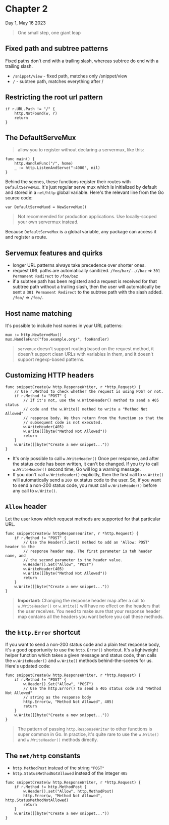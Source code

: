 # Chapter 2

Day 1, May 16 2023

> One small step, one giant leap

## Fixed path and subtree patterns
Fixed paths don't end with a trailing slash, whereas subtree do end with a trailing slash.
* `/snippet/view` - fixed path, matches only /snippet/view
* `/` - subtree path, matches everything after /

## Restricting the root url pattern
```
if r.URL.Path != "/" {
    http.NotFound(w, r)
    return
}
```

## The DefaultServeMux
> allow you to register without declaring a servermux, like this:
```
func main() {
    http.HandleFunc("/", home)
    _ := http.ListenAndServe(":4000", nil)
}
```
Behind the scenes, these functions register their routes with `DefaultServeMux`. It's just regular serve mux which is initialized by default and stored in a `net/http` global variable. Here's the relevant line from the Go source code:
```
var DefaultServeMuxd = NewServeMux()
```
> Not recommended for production applications. Use locally-scoped your own servermux instead.

Because `DefaultServeMux` is a global variable, any package can access it and register a route.

## Servemux features and quirks
* longer URL patterns always take precedence over shorter ones.
* request URL paths are automatically sanitized. `/foo/bar/..//baz`  =>  `301 Permanent Redirect` to `/foo/baz`
* if a subtree path has been registerd and a request is received for that subtree path without a trailing slash, then the user will automatically be sent a `301 Permanent Redirect` to the subtree path with the slash added.  `/foo/`  =>  `/foo/`.

## Host name matching
It's possible to include host names in your URL patterns:
```
mux := http.NewServeMux()
mux.HandleFunc("foo.example.org/", fooHandler)
```

> `servemux` doesn't support routing based on the request method, it doesn't support clean URLs with variables in them, and it doesn't support regexp-based patterns.

## Customizing HTTP headers
```
func snippetCreate(w http.ResponseWriter, r *http.Request) {
    // Use r.Method to check whether the request is using POST or not.
    if r.Method != "POST" {
        // If it's not, use the w.WriteHeader() method to send a 405 status
        // code and the w.Write() method to write a "Method Not Allowed"
        // response body. We then return from the function so that the
        // subsequent code is not executed.
        w.WriteHeader(405)
        w.Write([]byte("Method Not Allowed"))
        return
    }
    w.Write([]byte("Create a new snippet..."))
}
```
* It's only possible to call `w.WriteHeader()` Once per response, and after the status code has been written, it can't be changed. If you try to call `w.WriteHeader()` second time, Go will log a warning message.
* If you don't call `w.WriteHeader()` explicitly, then the first call to `w.Write()` will automatically send a `200 OK` status code to the user. So, if you want to send a non-200 status code, you must call `w.WriteHeader()` before any call to `w.Write()`.

## `Allow` header 
Let the user know which request methods are supported for that particular URL.

```
func snippetCreate(w httpResponseWriter, r *http.Request) {
    if r.Method != "POST" {
        // Use the Header().Set() method to add an 'Allow: POST' header to the
        // response header map. The first parameter is teh header name, and
        // the second parameter is the header value.
        w.Header().Set("Allow", "POST")
        w.WriteHeader(405)
        w.Write([]byte("Method Not Allowed"))
        return
    }
    w.Write([]byte("Create a new snippet..."))
}
```
> **Important:**  Changing the response header map after a call to `w.WriteHeader()` or `w.Write()` will have no effect on the headers that the user receives. You need to make sure that your response header map contains all the headers you want before you call these methods.

## the `http.Error` shortcut
If you want to send a non-200 status code and a plain text response body, it's a good opportunity to use the `http.Error()` shortcut. It's a lightweight helper function which takes a given message and status code, then calls the `w.WriteHeader()` and `w.Write()` methods behind-the-scenes for us.
Here's updated code:
```
func snippetCreate(w http.ResponseWriter, r *http.Request) {
    if r.Method != "POST" {
        w.Header().Set("Allow", "POST")
        // Use the http.Error() to send a 405 status code and "Method Not Allowed"
        // string as the response body
        http.Error(w, "Method Not Allowed", 405)
        return
    }
    w.Write([]byte("Create a new snippet..."))
}
```
> The pattern of passing `http.ResponseWriter` to other functions is super common in Go. In practice, it's quite rare to use the `w.Write()` and `w.WriteHeader()` methods directly.

## The `net/http` constants
- `http.MethodPost` instead of the string `"POST"`
- `http.StatusMethodNotAllowed` instead of the integer `405`
```
func snippetCreate(w http.ResponseWriter, r *http.Request) {
    if r.Method != http.MethodPost {
        w.Header().set("Allow", http.MethodPost)
        http.Error(w, "Method Not Allowed", http.StatusMethodNotAllowed)
        return
    }
    w.Write([]byte("Create a new snippet..."))
}
```